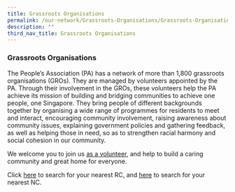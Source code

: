 ```yaml
---
title: Grassroots Organisations
permalink: /our-network/Grassroots-Organisations/Grassroots-Organisations
description: ""
third_nav_title: Grassroots Organisations
---
```

### Grassroots Organisations

The People’s Association (PA) has a network of more than 1,800 grassroots organisations (GROs). They are managed by volunteers appointed by the PA. Through their involvement in the GROs, these volunteers help the PA achieve its mission of building and bridging communities to achieve one people, one Singapore. They bring people of different backgrounds together by organising a wide range of programmes for residents to meet and interact, encouraging community involvement, raising awareness about community issues, explaining government policies and gathering feedback, as well as helping those in need, so as to strengthen racial harmony and social cohesion in our community.

We welcome you to join us [as a volunteer](/engage/Be-Our-Volunteer), and help to build a caring community and great home for everyone.

Click [here](/our-network/Grassroots-Organisations/Residents-Committees) to search for your nearest RC, and [here]() to search for your nearest NC.